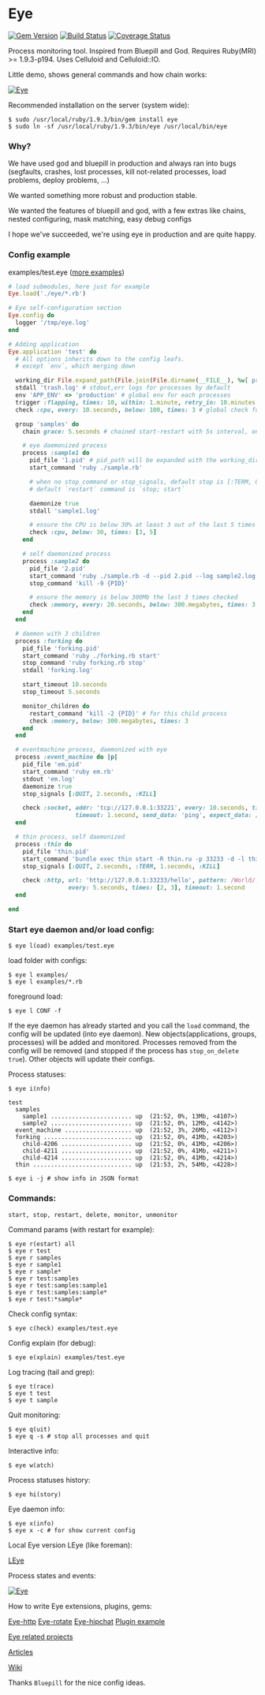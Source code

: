 Eye
===
[![Gem Version](https://badge.fury.io/rb/eye.png)](http://rubygems.org/gems/eye)
[![Build Status](https://secure.travis-ci.org/kostya/eye.png?branch=master)](http://travis-ci.org/kostya/eye)
[![Coverage Status](https://coveralls.io/repos/kostya/eye/badge.png?branch=master)](https://coveralls.io/r/kostya/eye?branch=master)

Process monitoring tool. Inspired from Bluepill and God. Requires Ruby(MRI) >= 1.9.3-p194. Uses Celluloid and Celluloid::IO.

Little demo, shows general commands and how chain works:

[![Eye](https://raw.github.com/kostya/stuff/master/eye/eye.png)](https://raw.github.com/kostya/stuff/master/eye/eye.gif)

Recommended installation on the server (system wide):

    $ sudo /usr/local/ruby/1.9.3/bin/gem install eye
    $ sudo ln -sf /usr/local/ruby/1.9.3/bin/eye /usr/local/bin/eye


###  Why?

We have used god and bluepill in production and always ran into bugs (segfaults, crashes, lost processes, kill not-related processes, load problems, deploy problems, ...)

We wanted something more robust and production stable.

We wanted the features of bluepill and god, with a few extras like chains, nested configuring, mask matching, easy debug configs

I hope we've succeeded, we're using eye in production and are quite happy.

###  Config example

examples/test.eye ([more examples](https://github.com/kostya/eye/tree/master/examples))
```ruby
# load submodules, here just for example
Eye.load('./eye/*.rb')

# Eye self-configuration section
Eye.config do
  logger '/tmp/eye.log'
end

# Adding application
Eye.application 'test' do
  # All options inherits down to the config leafs.
  # except `env`, which merging down

  working_dir File.expand_path(File.join(File.dirname(__FILE__), %w[ processes ]))
  stdall 'trash.log' # stdout,err logs for processes by default
  env 'APP_ENV' => 'production' # global env for each processes
  trigger :flapping, times: 10, within: 1.minute, retry_in: 10.minutes
  check :cpu, every: 10.seconds, below: 100, times: 3 # global check for all processes

  group 'samples' do
    chain grace: 5.seconds # chained start-restart with 5s interval, one by one.

    # eye daemonized process
    process :sample1 do
      pid_file '1.pid' # pid_path will be expanded with the working_dir
      start_command 'ruby ./sample.rb'

      # when no stop_command or stop_signals, default stop is [:TERM, 0.5, :KILL]
      # default `restart` command is `stop; start`

      daemonize true
      stdall 'sample1.log'

      # ensure the CPU is below 30% at least 3 out of the last 5 times checked
      check :cpu, below: 30, times: [3, 5]
    end

    # self daemonized process
    process :sample2 do
      pid_file '2.pid'
      start_command 'ruby ./sample.rb -d --pid 2.pid --log sample2.log'
      stop_command 'kill -9 {PID}'

      # ensure the memory is below 300Mb the last 3 times checked
      check :memory, every: 20.seconds, below: 300.megabytes, times: 3
    end
  end

  # daemon with 3 children
  process :forking do
    pid_file 'forking.pid'
    start_command 'ruby ./forking.rb start'
    stop_command 'ruby forking.rb stop'
    stdall 'forking.log'

    start_timeout 10.seconds
    stop_timeout 5.seconds

    monitor_children do
      restart_command 'kill -2 {PID}' # for this child process
      check :memory, below: 300.megabytes, times: 3
    end
  end

  # eventmachine process, daemonized with eye
  process :event_machine do |p|
    pid_file 'em.pid'
    start_command 'ruby em.rb'
    stdout 'em.log'
    daemonize true
    stop_signals [:QUIT, 2.seconds, :KILL]

    check :socket, addr: 'tcp://127.0.0.1:33221', every: 10.seconds, times: 2,
                   timeout: 1.second, send_data: 'ping', expect_data: /pong/
  end

  # thin process, self daemonized
  process :thin do
    pid_file 'thin.pid'
    start_command 'bundle exec thin start -R thin.ru -p 33233 -d -l thin.log -P thin.pid'
    stop_signals [:QUIT, 2.seconds, :TERM, 1.seconds, :KILL]

    check :http, url: 'http://127.0.0.1:33233/hello', pattern: /World/,
                 every: 5.seconds, times: [2, 3], timeout: 1.second
  end

end
```

### Start eye daemon and/or load config:

    $ eye l(oad) examples/test.eye

load folder with configs:

    $ eye l examples/
    $ eye l examples/*.rb

foreground load:

    $ eye l CONF -f

If the eye daemon has already started and you call the `load` command, the config will be updated (into eye daemon). New objects(applications, groups, processes) will be added and monitored. Processes removed from the config will be removed (and stopped if the process has `stop_on_delete true`). Other objects will update their configs.


Process statuses:

    $ eye i(nfo)

```
test
  samples
    sample1 ....................... up  (21:52, 0%, 13Mb, <4107>)
    sample2 ....................... up  (21:52, 0%, 12Mb, <4142>)
  event_machine ................... up  (21:52, 3%, 26Mb, <4112>)
  forking ......................... up  (21:52, 0%, 41Mb, <4203>)
    child-4206 .................... up  (21:52, 0%, 41Mb, <4206>)
    child-4211 .................... up  (21:52, 0%, 41Mb, <4211>)
    child-4214 .................... up  (21:52, 0%, 41Mb, <4214>)
  thin ............................ up  (21:53, 2%, 54Mb, <4228>)
```

    $ eye i -j # show info in JSON format

### Commands:

    start, stop, restart, delete, monitor, unmonitor

Command params (with restart for example):

    $ eye r(estart) all
    $ eye r test
    $ eye r samples
    $ eye r sample1
    $ eye r sample*
    $ eye r test:samples
    $ eye r test:samples:sample1
    $ eye r test:samples:sample*
    $ eye r test:*sample*

Check config syntax:

    $ eye c(heck) examples/test.eye

Config explain (for debug):

    $ eye e(xplain) examples/test.eye

Log tracing (tail and grep):

    $ eye t(race)
    $ eye t test
    $ eye t sample

Quit monitoring:

    $ eye q(uit)
    $ eye q -s # stop all processes and quit

Interactive info:

    $ eye w(atch)

Process statuses history:

    $ eye hi(story)

Eye daemon info:

    $ eye x(info)
    $ eye x -c # for show current config

Local Eye version LEye (like foreman):

[LEye](https://github.com/kostya/eye/wiki/What-is-loader_eye-and-leye)

Process states and events:

[![Eye](https://raw.github.com/kostya/stuff/master/eye/mprocess.png)](https://raw.github.com/kostya/stuff/master/eye/process.png)

How to write Eye extensions, plugins, gems:

[Eye-http](https://github.com/kostya/eye-http) [Eye-rotate](https://github.com/kostya/eye-rotate) [Eye-hipchat](https://github.com/tmeinlschmidt/eye-hipchat) [Plugin example](https://github.com/kostya/eye/tree/master/examples/plugin)

[Eye related projects](https://github.com/kostya/eye/wiki/Related-projects)

[Articles](https://github.com/kostya/eye/wiki/Articles)

[Wiki](https://github.com/kostya/eye/wiki)


Thanks `Bluepill` for the nice config ideas.
